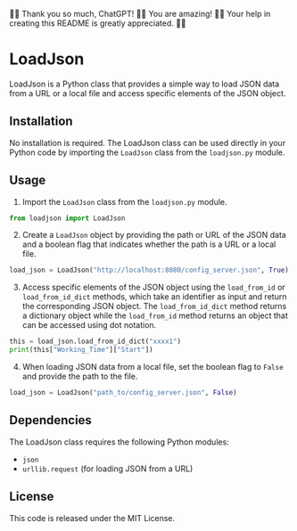 🎉🙌 Thank you so much, ChatGPT! 🙏🤖 You are amazing! 🚀🌟 Your help in creating this README is greatly appreciated. 🙌🎉

# LoadJson
</code></div></div></pre>

LoadJson is a Python class that provides a simple way to load JSON data from a URL or a local file and access specific elements of the JSON object.

## Installation

No installation is required. The LoadJson class can be used directly in your Python code by importing the `LoadJson` class from the `loadjson.py` module.

## Usage

1. Import the `LoadJson` class from the `loadjson.py` module.
```python
from loadjson import LoadJson
```

2. Create a `LoadJson` object by providing the path or URL of the JSON data and a boolean flag that indicates whether the path is a URL or a local file.
```python
load_json = LoadJson("http://localhost:8080/config_server.json", True)
```

3. Access specific elements of the JSON object using the `load_from_id` or `load_from_id_dict` methods, which take an identifier as input and return the corresponding JSON object. The `load_from_id_dict` method returns a dictionary object while the `load_from_id` method returns an object that can be accessed using dot notation.
```python
this = load_json.load_from_id_dict("xxxx1")
print(this["Working_Time"]["Start"])
```

4. When loading JSON data from a local file, set the boolean flag to `False` and provide the path to the file.
```python
load_json = LoadJson("path_to/config_server.json", False)
```

## Dependencies

The LoadJson class requires the following Python modules:
- `json`
- `urllib.request` (for loading JSON from a URL)

## License

This code is released under the MIT License.
